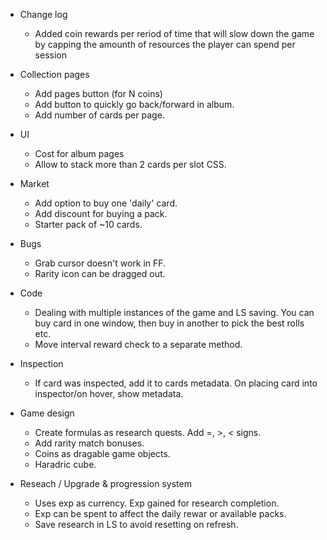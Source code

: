 - Change log
   - Added coin rewards per reriod of time that will slow down the game by capping the amounth of resources the player can spend per session 

- Collection pages
   - Add pages button (for N coins)
   - Add button to quickly go back/forward in album.
   - Add number of cards per page.

- UI
   - Cost for album pages
   - Allow to stack more than 2 cards per slot CSS.

- Market
   - Add option to buy one 'daily' card.
   - Add discount for buying a pack.
   - Starter pack of ~10 cards.

- Bugs
   - Grab cursor doesn't work in FF.
   - Rarity icon can be dragged out.

- Code
   - Dealing with multiple instances of the game and LS saving. You can buy card in one window, then buy in another to pick the best rolls etc.
   - Move interval reward check to a separate method.

- Inspection
   - If card was inspected, add it to cards metadata. On placing card into inspector/on hover, show metadata.

- Game design
   - Create formulas as research quests. Add =, >, < signs.
   - Add rarity match bonuses.
   - Coins as dragable game objects.
   - Haradric cube.

- Reseach / Upgrade & progression system
   - Uses exp as currency. Exp gained for research completion.
   - Exp can be spent to affect the daily rewar or available packs.
   - Save research in LS to avoid resetting on refresh.